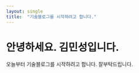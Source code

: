 ```yaml
---
layout: single
title:  "기술블로그를 시작하려고 합니다."
---
```


# 안녕하세요. 김민성입니다.
오늘부터 기술블로그를 시작하려고 합니다. 잘부탁드립니다.
